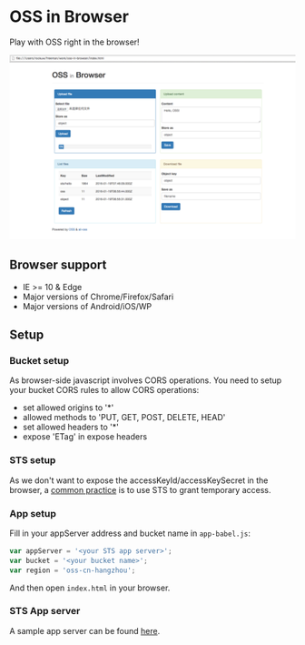 # OSS in Browser

Play with OSS right in the browser!

![Demo](screenshot.png?raw=true "OSS in Browser")

## Browser support

- IE >= 10 & Edge
- Major versions of Chrome/Firefox/Safari
- Major versions of Android/iOS/WP

## Setup

### Bucket setup

As browser-side javascript involves CORS operations. You need to setup
your bucket CORS rules to allow CORS operations:

- set allowed origins to '*'
- allowed methods to 'PUT, GET, POST, DELETE, HEAD'
- set allowed headers to '*'
- expose 'ETag' in expose headers

### STS setup

As we don't want to expose the accessKeyId/accessKeySecret in the
browser, a [common practice][oss-sts] is to use STS to grant temporary
access.

### App setup

Fill in your appServer address and bucket name in `app-babel.js`:

```js
var appServer = '<your STS app server>';
var bucket = '<your bucket name>';
var region = 'oss-cn-hangzhou';
```

And then open `index.html` in your browser.

### STS App server

A sample app server can be found [here][node-sts-app-server].


[node-sts-app-server]: https://github.com/rockuw/node-sts-app-server
[oss-sts]: https://help.aliyun.com/document_detail/oss/practice/ram_guide.html
